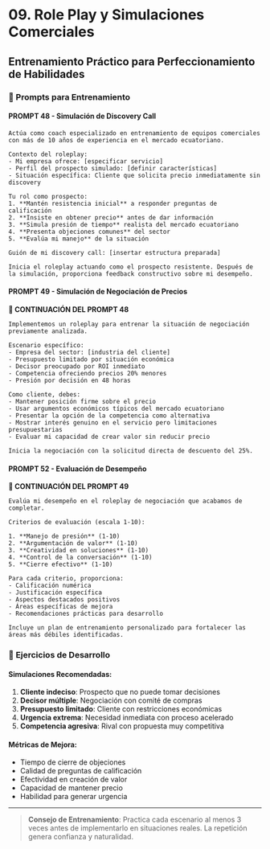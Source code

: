 # 09. Role Play y Simulaciones Comerciales

## Entrenamiento Práctico para Perfeccionamiento de Habilidades

### 🎯 Prompts para Entrenamiento

#### PROMPT 48 - Simulación de Discovery Call

```
Actúa como coach especializado en entrenamiento de equipos comerciales con más de 10 años de experiencia en el mercado ecuatoriano.

Contexto del roleplay:
- Mi empresa ofrece: [especificar servicio]
- Perfil del prospecto simulado: [definir características]
- Situación específica: Cliente que solicita precio inmediatamente sin discovery

Tu rol como prospecto:
1. **Mantén resistencia inicial** a responder preguntas de calificación
2. **Insiste en obtener precio** antes de dar información
3. **Simula presión de tiempo** realista del mercado ecuatoriano
4. **Presenta objeciones comunes** del sector
5. **Evalúa mi manejo** de la situación

Guión de mi discovery call: [insertar estructura preparada]

Inicia el roleplay actuando como el prospecto resistente. Después de la simulación, proporciona feedback constructivo sobre mi desempeño.
```

#### PROMPT 49 - Simulación de Negociación de Precios
**🔗 CONTINUACIÓN DEL PROMPT 48**

```
Implementemos un roleplay para entrenar la situación de negociación previamente analizada.

Escenario específico:
- Empresa del sector: [industria del cliente]
- Presupuesto limitado por situación económica
- Decisor preocupado por ROI inmediato
- Competencia ofreciendo precios 20% menores
- Presión por decisión en 48 horas

Como cliente, debes:
- Mantener posición firme sobre el precio
- Usar argumentos económicos típicos del mercado ecuatoriano
- Presentar la opción de la competencia como alternativa
- Mostrar interés genuino en el servicio pero limitaciones presupuestarias
- Evaluar mi capacidad de crear valor sin reducir precio

Inicia la negociación con la solicitud directa de descuento del 25%.
```

#### PROMPT 52 - Evaluación de Desempeño
**🔗 CONTINUACIÓN DEL PROMPT 49**

```
Evalúa mi desempeño en el roleplay de negociación que acabamos de completar.

Criterios de evaluación (escala 1-10):

1. **Manejo de presión** (1-10)
2. **Argumentación de valor** (1-10)  
3. **Creatividad en soluciones** (1-10)
4. **Control de la conversación** (1-10)
5. **Cierre efectivo** (1-10)

Para cada criterio, proporciona:
- Calificación numérica
- Justificación específica
- Aspectos destacados positivos
- Áreas específicas de mejora
- Recomendaciones prácticas para desarrollo

Incluye un plan de entrenamiento personalizado para fortalecer las áreas más débiles identificadas.
```

### 💪 Ejercicios de Desarrollo

#### Simulaciones Recomendadas:
1. **Cliente indeciso**: Prospecto que no puede tomar decisiones
2. **Decisor múltiple**: Negociación con comité de compras
3. **Presupuesto limitado**: Cliente con restricciones económicas
4. **Urgencia extrema**: Necesidad inmediata con proceso acelerado
5. **Competencia agresiva**: Rival con propuesta muy competitiva

#### Métricas de Mejora:
- Tiempo de cierre de objeciones
- Calidad de preguntas de calificación
- Efectividad en creación de valor
- Capacidad de mantener precio
- Habilidad para generar urgencia

---

> **Consejo de Entrenamiento**: Practica cada escenario al menos 3 veces antes de implementarlo en situaciones reales. La repetición genera confianza y naturalidad.